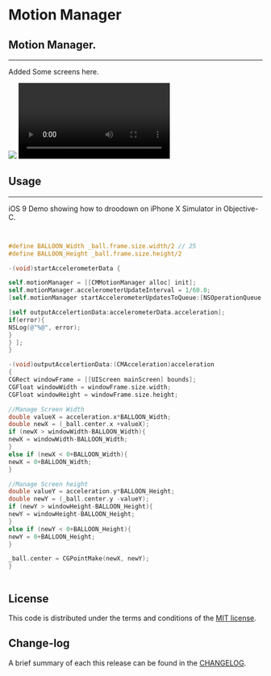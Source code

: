 
Motion Manager
=========

## Motion Manager.
------------
 Added Some screens here.
 
![](https://github.com/pawankv89/PKCMMotionManager/blob/master/Screens/1.png)
![](https://github.com/pawankv89/PKCMMotionManager/blob/master/Screens/2.MP4)

## Usage
------------
 iOS 9 Demo showing how to droodown on iPhone X Simulator in  Objective-C.


```objective-c


#define BALLOON_Width _ball.frame.size.width/2 // 25
#define BALLOON_Height _ball.frame.size.height/2

-(void)startAccelerometerData {

self.motionManager = [[CMMotionManager alloc] init];
self.motionManager.accelerometerUpdateInterval = 1/60.0;
[self.motionManager startAccelerometerUpdatesToQueue:[NSOperationQueue currentQueue] withHandler:^(CMAccelerometerData *accelerometerData, NSError *error) {

[self outputAccelertionData:accelerometerData.acceleration];
if(error){
NSLog(@"%@", error);
}
} ];
}

-(void)outputAccelertionData:(CMAcceleration)acceleration
{
CGRect windowFrame = [[UIScreen mainScreen] bounds];
CGFloat windowWidth = windowFrame.size.width;
CGFloat windowHeight = windowFrame.size.height;

//Manage Screen Width
double valueX = acceleration.x*BALLOON_Width;
double newX = (_ball.center.x +valueX);
if (newX > windowWidth-BALLOON_Width){
newX = windowWidth-BALLOON_Width;
}
else if (newX < 0+BALLOON_Width){
newX = 0+BALLOON_Width;
}

//Manage Screen height
double valueY = acceleration.y*BALLOON_Height;
double newY = (_ball.center.y -valueY);
if (newY > windowHeight-BALLOON_Height){
newY = windowHeight-BALLOON_Height;
}
else if (newY < 0+BALLOON_Height){
newY = 0+BALLOON_Height;
}

_ball.center = CGPointMake(newX, newY);
}


```

```objective-c

```

## License

This code is distributed under the terms and conditions of the [MIT license](LICENSE).

## Change-log

A brief summary of each this release can be found in the [CHANGELOG](CHANGELOG.mdown). 
